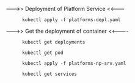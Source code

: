  
--->> Deployment of Platform Service <<---

          kubectl apply -f platforms-depl.yaml
 --->> Get the deployment of container <<----

          kubectl get deployments
         
          kubectl get pod

          kubectl apply -f platforms-np-srv.yaml
         
          kubectl get services